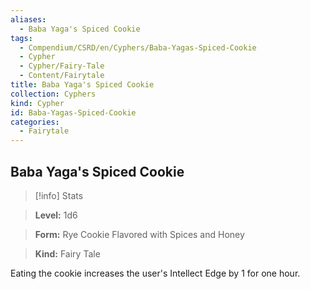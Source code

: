 ```yaml
---
aliases:
  - Baba Yaga's Spiced Cookie
tags:
  - Compendium/CSRD/en/Cyphers/Baba-Yagas-Spiced-Cookie
  - Cypher
  - Cypher/Fairy-Tale
  - Content/Fairytale
title: Baba Yaga's Spiced Cookie
collection: Cyphers
kind: Cypher
id: Baba-Yagas-Spiced-Cookie
categories:
  - Fairytale
---
```

## Baba Yaga's Spiced Cookie    
>[!info] Stats    
> **Level:** 1d6    
> **Form:** Rye Cookie Flavored with Spices and Honey    
> **Kind:** Fairy Tale  
    
Eating the cookie increases the user's Intellect Edge by 1 for one hour.
